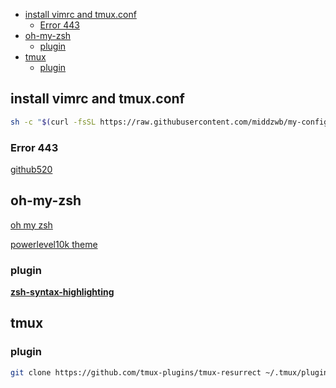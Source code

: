 - [install vimrc and tmux.conf](#install-vimrc-and-tmuxconf)
  - [Error 443](#error-443)
- [oh-my-zsh](#oh-my-zsh)
  - [plugin](#plugin)
- [tmux](#tmux)
  - [plugin](#plugin-1)

## install vimrc and tmux.conf

```bash
sh -c "$(curl -fsSL https://raw.githubusercontent.com/middzwb/my-config/master/install.sh)" -s -to
```

### Error 443

[github520](https://github.com/521xueweihan/GitHub520)

<!--
在/etc/hosts中添加`199.232.68.133 raw.githubusercontent.com`。（通过 https://www.ipaddress.com/ 获取域名对应地址）
-->

## oh-my-zsh

[oh my zsh](https://ohmyz.sh/)

[powerlevel10k theme](https://github.com/romkatv/powerlevel10k)

### plugin

**[zsh-syntax-highlighting](https://github.com/zsh-users/zsh-syntax-highlighting/blob/master/INSTALL.md)**

## tmux

### plugin

```bash
git clone https://github.com/tmux-plugins/tmux-resurrect ~/.tmux/plugins/tmux-resurrect
```

<!--
/opt/homebrew/bin/sshpass -p ZWb12345 ssh -o ServerAliveInterval=30 -o StrictHostKeyChecking=no -p 22 root@106.75.65.172
-->
